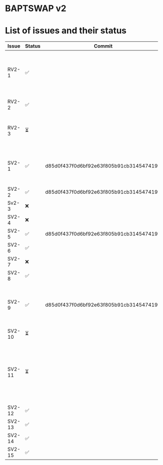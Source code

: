 # BAPTSWAP v2

# List of issues and their status

| Issue | Status | Commit | Notes |
| ----- | ------ | ------ | ----- |
| RV2-1 |  ✅  |  | treasury fee is now collected in cointype Y |
| RV2-2 |  ✅  |  | added entry functions |    
| RV2-3 |  ⏳  |  | last thing to fix; errors will be set at the end |
| SV2-1 |  ✅  | d85d0f437f0d6bf92e63f805b91cb314547419ff | removed: as we're sending fee in the swaped cointype |
| SV2-2 |  ✅  | d85d0f437f0d6bf92e63f805b91cb314547419ff |
| Sv2-3 |  ❌  |  |
| SV2-4 |  ❌  |  |
| SV2-5 |  ✅  | d85d0f437f0d6bf92e63f805b91cb314547419ff |
| SV2-6 |  ✅  |  |
| SV2-7 |  ❌  |  |
| SV2-8 |  ✅  |  |
| SV2-9 |  ✅  | d85d0f437f0d6bf92e63f805b91cb314547419ff | Removed; fees are managed by the existing swap function |
| SV2-10 |  ⏳  |  | needs to be tested |
| SV2-11 |  ⏳  |  | last thing to fix; we need to know which constants are used and which are not |
| SV2-12 |  ✅  |  |
| SV2-13 |  ✅  |  |
| SV2-14 |  ✅  |  |
| SV2-15 |  ✅  |  |
